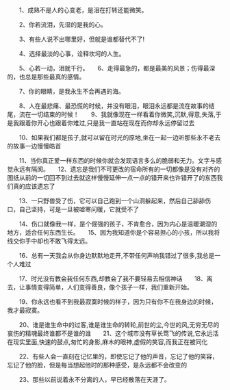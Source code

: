 　　1、成熟不是人的心变老，是泪在打转还能微笑。

　　2、你若流泪，先湿的是我的心。

　　3、有些人说不出哪里好，但就是谁都替代不了!　

　　4、选择最淡的心事，诠释坎坷的人生。

　　5、心若一动，泪就千行。　　6、走得最急的，都是最美的风景；伤得最深的，也总是那些最真的感情。

　　7、你的眼睛，是我永生不会再遇的海。

　　8、人在最悲痛、最恐慌的时候，并没有眼泪，眼泪永远都是流在故事的结尾，流在一切结束的时候！　　9、我就像现在一样看着你微笑,沉默,得意,失落,于是我跟着你开心也跟着你难过,只是我一直站在现在而你却永远停留过去

　　10、如果我们都是孩子,就可以留在时光的原地,坐在一起一边听那些永不老去的故事一边慢慢皓首

　　11、当你真正爱一样东西的时候你就会发现语言多么的脆弱和无力。文字与感觉永远有隔阂。　　12、遗忘是我们不可更改的宿命所有的一切都像是没有对齐的图纸从前的一切回不到过去就这样慢慢延伸一点一点的错开来也许错开了的东西我们真的应该遗忘了

　　13、一只野兽受了伤，它可以自己跑到一个山洞躲起来，然后自己舔舔伤口，自己坚持，可是一旦被嘘寒问暖，它就受不了

　　14、伤口就像我一样，是个倔强的孩子，不肯愈合，因为内心是温暖潮湿的地方，适合任何东西生长。　　15、因为我知道你是个容易担心的小孩，所以我将线交你手中却也不敢飞得太远。

　　16、总有一天我会从你身边默默地走开,不带任何声响我错过了很多,我总是一个人难过

　　17、时光没有教会我任何东西,却教会了我不要轻易去相信神话　　18、离去，让事情变得简单，人们变得善良，像个孩子一样，我们重新开始。

　　19、你永远也看不到我最寂寞时候的样子，因为只有你不在我身边的时候，我才最寂寞。

　　20、谁是谁生命中的过客,谁是谁生命的转轮,前世的尘,今世的风,无穷无尽的哀伤的精魂最终谁都不是谁的谁　　21、这个城市没有草长莺飞的传说,它永远活在现实里面,快速的鼓点,匆忙的身影,麻木的眼神,虚假的笑容,而我正在被同化

　　22、有些人会一直刻在记忆里的，即使忘记了他的声音，忘记了他的笑容，忘记了他的脸，但是每当想起他时的那种感受，是永远都不会改变的

　　23、那些以前说着永不分离的人，早已经散落在天涯了。


